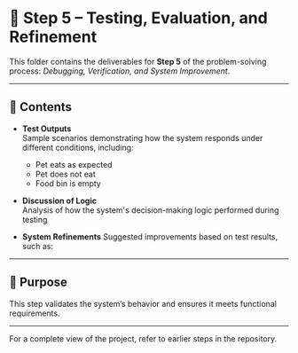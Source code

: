 # 📁 Step 5 – Testing, Evaluation, and Refinement

This folder contains the deliverables for **Step 5** of the problem-solving process: *Debugging, Verification, and System Improvement*.

---

## 📌 Contents

- **Test Outputs**  
  Sample scenarios demonstrating how the system responds under different conditions, including:
  - Pet eats as expected
  - Pet does not eat
  - Food bin is empty

- **Discussion of Logic**  
  Analysis of how the system's decision-making logic performed during testing

- **System Refinements** 
  Suggested improvements based on test results, such as:
  

---

## 🧠 Purpose

This step validates the system’s behavior and ensures it meets functional requirements. 

---

For a complete view of the project, refer to earlier steps in the repository.
